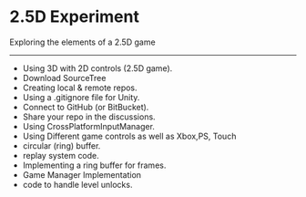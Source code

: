 # 2.5D Experiment
Exploring the elements of a 2.5D game 


---

* Using 3D with 2D controls (2.5D game).
* Download SourceTree
* Creating local & remote repos.
* Using a .gitignore file for Unity.
* Connect to GitHub (or BitBucket).
* Share your repo in the discussions.
* Using CrossPlatformInputManager.
* Using Different game controls as well as Xbox,PS, Touch
* circular (ring) buffer.
* replay system code.
* Implementing a ring buffer for frames.
* Game Manager Implementation
* code to handle level unlocks.

